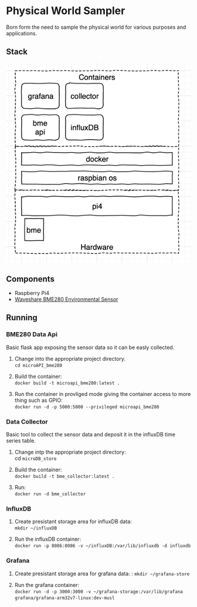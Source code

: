 # Physical World Sampler
Born form the need to sample the physical world for various purposes and applications.

## Stack
![arch diagram](/extras/arch_diagram.png "arch stack")

## Components
* Raspberry Pi4 
* [ Waveshare BME280 Environmental Sensor ]( https://www.amazon.com/gp/product/B07P4CWGGK/ref=ppx_yo_dt_b_asin_title_o09_s00?ie=UTF8&psc= )

## Running

### BME280 Data Api
Basic flask app exposing the sensor data so it can be easly collected.
1. Change into the appropriate project directory.  
`cd microAPI_bme280`

2. Build the container:  
`docker build -t microapi_bme280:latest .`

3. Run the container in provliged mode giving the container access to more thing such as GPIO:  
`docker run -d -p 5000:5000 --privileged microapi_bme280`

### Data Collector
Basic tool to collect the sensor data and deposit it in the influxDB time series table.
1. Change intp the appropriate project directory:  
cd `microDB_store`

2. Build the container:  
`docker build -t bme_collector:latest .`

3. Run:  
`docker run -d bme_collector`

### InfluxDB
1. Create presistant storage area for influxDB data:  
`mkdir ~/influxDB`

2. Run the influxDB container:  
`docker run -p 8086:8086 -v ~/influxDB:/var/lib/influxdb -d influxdb`

### Grafana
1. Create presistant storage area for grafana data:  :
`mkdir ~/grafana-store`

2. Run the grafana container:  
`docker run -d -p 3000:3000 -v ~/grafana-storage:/var/lib/grafana grafana/grafana-arm32v7-linux:dev-musl`
